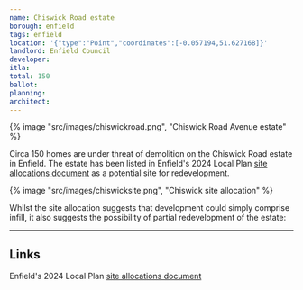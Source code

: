 ```yaml
---
name: Chiswick Road estate
borough: enfield
tags: enfield
location: '{"type":"Point","coordinates":[-0.057194,51.627168]}'
landlord: Enfield Council
developer: 
itla: 
total: 150
ballot: 
planning: 
architect: 
---
```

{% image "src/images/chiswickroad.png", "Chiswick Road Avenue estate" %}

Circa 150 homes are under threat of demolition on the Chiswick Road estate in Enfield. The estate has been listed in Enfield's 2024 Local Plan [site allocations document](src/images/ELP-Appendix-C-Site-Allocations.pdf) as a potential site for redevelopment.

{% image "src/images/chiswicksite.png", "Chiswick site allocation" %}

Whilst the site allocation suggests that development could simply comprise infill, it also suggests the possibility of partial redevelopment of the estate: 

---

## Links
Enfield's 2024 Local Plan [site allocations document](src/images/ELP-Appendix-C-Site-Allocations.pdf)

